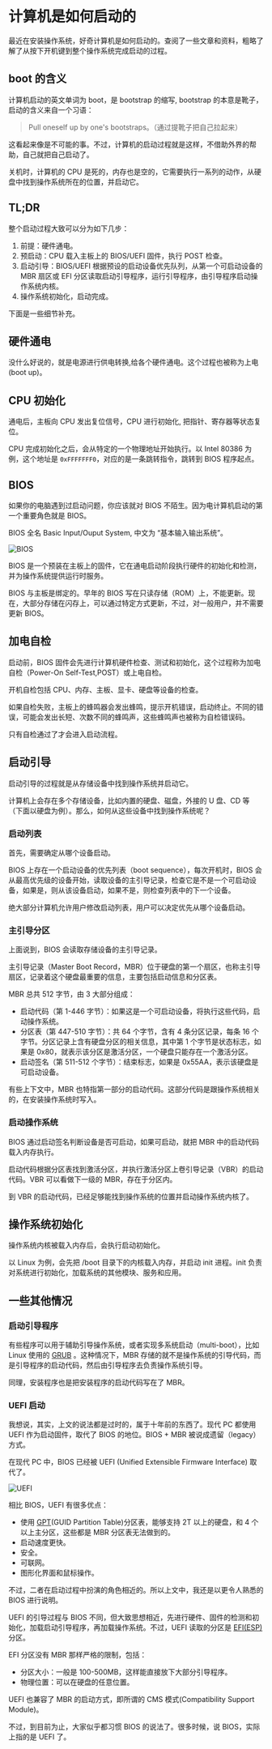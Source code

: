 # 计算机是如何启动的

最近在安装操作系统，好奇计算机是如何启动的。查阅了一些文章和资料，粗略了解了从按下开机键到整个操作系统完成启动的过程。

## boot 的含义

计算机启动的英文单词为 boot，是 bootstrap 的缩写, bootstrap 的本意是靴子，启动的含义来自一个习语：

> Pull oneself up by one's bootstraps。（通过提靴子把自己拉起来）

这看起来像是不可能的事。不过，计算机的启动过程就是这样，不借助外界的帮助，自己就把自己启动了。

关机时，计算机的 CPU 是死的，内存也是空的，它需要执行一系列的动作，从硬盘中找到操作系统所在的位置，并启动它。

## TL;DR

整个启动过程大致可以分为如下几步：

1. 前提：硬件通电。
2. 预启动：CPU 载入主板上的 BIOS/UEFI 固件，执行 POST 检查。
3. 启动引导：BIOS/UEFI 根据预设的启动设备优先队列，从第一个可启动设备的 MBR 扇区或 EFI 分区读取启动引导程序，运行引导程序，由引导程序启动操作系统内核。
4. 操作系统初始化，启动完成。

下面是一些细节补充。

## 硬件通电

没什么好说的，就是电源进行供电转换,给各个硬件通电。这个过程也被称为上电(boot up)。

## CPU 初始化

通电后，主板向 CPU 发出复位信号，CPU 进行初始化, 把指针、寄存器等状态复位。

CPU 完成初始化之后，会从特定的一个物理地址开始执行。以 Intel 80386 为例，这个地址是 `0xFFFFFFF0`，对应的是一条跳转指令，跳转到 BIOS 程序起点。

## BIOS

如果你的电脑遇到过启动问题，你应该就对 BIOS 不陌生。因为电计算机启动的第一个重要角色就是 BIOS。

BIOS 全名 Basic Input/Ouput System, 中文为 “基本输入输出系统”。

![BIOS](./images/bios.png)

BIOS 是一个预装在主板上的固件，它在通电启动阶段执行硬件的初始化和检测，并为操作系统提供运行时服务。

BIOS 与主板是绑定的。早年的 BIOS 写在只读存储（ROM）上，不能更新。现在，大部分存储在闪存上，可以通过特定方式更新，不过，对一般用户，并不需要更新 BIOS。

## 加电自检

启动前，BIOS 固件会先进行计算机硬件检查、测试和初始化，这个过程称为加电自检（Power-On Self-Test,POST）或上电自检。

开机自检包括 CPU、内存、主板、显卡、硬盘等设备的检查。

如果自检失败，主板上的蜂鸣器会发出蜂鸣，提示开机错误，启动终止。不同的错误，可能会发出长短、次数不同的蜂鸣声，这些蜂鸣声也被称为自检错误码。

只有自检通过了才会进入启动流程。

## 启动引导

启动引导的过程就是从存储设备中找到操作系统并启动它。

计算机上会存在多个存储设备，比如内置的硬盘、磁盘，外接的 U 盘、CD 等（下面以硬盘为例）。那么，如何从这些设备中找到操作系统呢？

### 启动列表

首先，需要确定从哪个设备启动。

BIOS 上存在一个启动设备的优先列表（boot sequence），每次开机时，BIOS 会从最高优先级的设备开始，读取设备的主引导记录，检查它是不是一个可启动设备，如果是，则从该设备启动，如果不是，则检查列表中的下一个设备。

绝大部分计算机允许用户修改启动列表，用户可以决定优先从哪个设备启动。

### 主引导分区

上面说到，BIOS 会读取存储设备的主引导记录。

主引导记录（Master Boot Record，MBR）位于硬盘的第一个扇区，也称主引导扇区，记录着这个硬盘最重要的信息，主要包括启动信息和分区表。

MBR 总共 512 字节，由 3 大部分组成：

- 启动代码（第 1-446 字节）：如果这是一个可启动设备，将执行这些代码，启动操作系统。
- 分区表（第 447-510 字节）：共 64 个字节，含有 4 条分区记录，每条 16 个字节。分区记录上含有硬盘分区的相关信息，其中第 1 个字节是状态标志，如果是 0x80，就表示该分区是激活分区，一个硬盘只能存在一个激活分区。
- 启动签名（第 511-512 个字节）：结束标志，如果是 0x55AA，表示该硬盘是可启动设备。

有些上下文中，MBR 也特指第一部分的启动代码。这部分代码是跟操作系统相关的，在安装操作系统时写入。

### 启动操作系统

BIOS 通过启动签名判断设备是否可启动，如果可启动，就把 MBR 中的启动代码载入内存执行。

启动代码根据分区表找到激活分区，并执行激活分区上卷引导记录（VBR）的启动代码。VBR 可以看做下一级的 MBR，存在于分区内。

到 VBR 的启动代码，已经足够能找到操作系统的位置并启动操作系统内核了。

## 操作系统初始化

操作系统内核被载入内存后，会执行启动初始化。

以 Linux 为例，会先把 /boot 目录下的内核载入内存，并启动 init 进程。init 负责对系统进行初始化，加载系统的其他模块、服务和应用。

## 一些其他情况

### 启动引导程序

有些程序可以用于辅助引导操作系统，或者实现多系统启动（multi-boot），比如 Linux 使用的 [GRUB](https://www.gnu.org/software/grub/)
。这种情况下，MBR 存储的就不是操作系统的引导代码，而是引导程序的启动代码，然后由引导程序去负责操作系统引导。

同理，安装程序也是把安装程序的启动代码写在了 MBR。

### UEFI 启动

我想说，其实，上文的说法都是过时的，属于十年前的东西了。现代 PC 都使用 UEFI 作为启动固件，取代了 BIOS 的地位。BIOS + MBR 被说成遗留（legacy）方式。

在现代 PC 中，BIOS 已经被 UEFI (Unified Extensible Firmware Interface) 取代了。

![UEFI](./images/uefi.png)

相比 BIOS，UEFI 有很多优点：

- 使用 [GPT](https://en.wikipedia.org/wiki/GUID_Partition_Table)(GUID Partition Table)分区表，能够支持 2T 以上的硬盘，和 4 个以上主分区，这些都是 MBR 分区表无法做到的。
- 启动速度更快。
- 安全。
- 可联网。
- 图形化界面和鼠标操作。

不过，二者在启动过程中扮演的角色相近的。所以上文中，我还是以更令人熟悉的 BIOS 进行说明。

UEFI 的引导过程与 BIOS 不同，但大致思想相近，先进行硬件、固件的检测和初始化，加载启动引导程序，再加载操作系统。不过，UEFI 读取的分区是 [EFI(ESP)](https://en.wikipedia.org/wiki/EFI_system_partition) 分区。

EFI 分区没有 MBR 那样严格的限制，包括：

- 分区大小：一般是 100-500MB，这样能直接放下大部分引导程序。
- 物理位置：可以在硬盘的任意位置。

UEFI 也兼容了 MBR 的启动方式，即所谓的 CMS 模式(Compatibility Support Module)。

不过，到目前为止，大家似乎都习惯 BIOS 的说法了。很多时候，说 BIOS，实际上指的是 UEFI 了。
